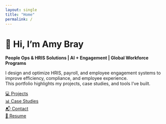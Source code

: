 ```yaml
---
layout: single
title: "Home"
permalink: /
---
```


# 👋 Hi, I’m Amy Bray  
**People Ops & HRIS Solutions | AI + Engagement | Global Workforce Programs**

I design and optimize HRIS, payroll, and employee engagement systems to improve efficiency, compliance, and employee experience.  
This portfolio highlights my projects, case studies, and tools I’ve built.  

[💻 Projects](/projects/)  
[📊 Case Studies](/case-studies/)  
[📬 Contact](/contact/)  
[📄 Resume](/AmyBray_Resume.pdf)




